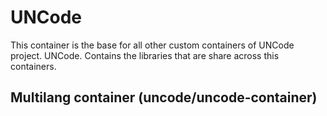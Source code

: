 UNCode
=========

This container is the base for all other custom containers of UNCode project.
UNCode. Contains the libraries that are share across this containers.

Multilang container (uncode/uncode-container)
--------------------------------------------
